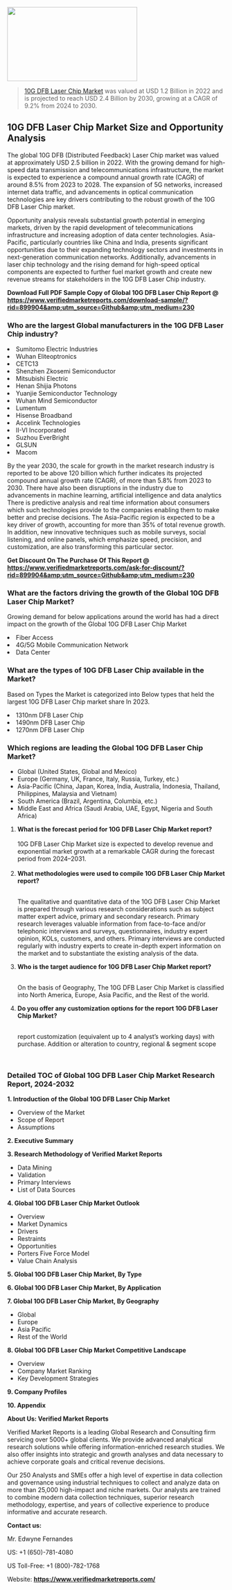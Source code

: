 <img src="https://ffe5etoiles.com/wp-content/uploads/2024/12/MST1-300x171.png" alt="" width="300" height="171" class="alignnone size-medium wp-image-20088" /><blockquote><p><p><a href="https://www.verifiedmarketreports.com/download-sample/?rid=899904&utm_source=Github&utm_medium=230" target="_blank">10G DFB Laser Chip Market</a> was valued at USD 1.2 Billion in 2022 and is projected to reach USD 2.4 Billion by 2030, growing at a CAGR of 9.2% from 2024 to 2030.</p></blockquote><p><h2>10G DFB Laser Chip Market Size and Opportunity Analysis</h2><p>The global 10G DFB (Distributed Feedback) Laser Chip market was valued at approximately USD 2.5 billion in 2022. With the growing demand for high-speed data transmission and telecommunications infrastructure, the market is expected to experience a compound annual growth rate (CAGR) of around 8.5% from 2023 to 2028. The expansion of 5G networks, increased internet data traffic, and advancements in optical communication technologies are key drivers contributing to the robust growth of the 10G DFB Laser Chip market.</p><p>Opportunity analysis reveals substantial growth potential in emerging markets, driven by the rapid development of telecommunications infrastructure and increasing adoption of data center technologies. Asia-Pacific, particularly countries like China and India, presents significant opportunities due to their expanding technology sectors and investments in next-generation communication networks. Additionally, advancements in laser chip technology and the rising demand for high-speed optical components are expected to further fuel market growth and create new revenue streams for stakeholders in the 10G DFB Laser Chip industry.</p></p><p class=""><strong>Download Full PDF Sample Copy of Global 10G DFB Laser Chip Report @ <a href="https://www.verifiedmarketreports.com/download-sample/?rid=899904&amp;utm_source=Github&amp;utm_medium=230" target="_blank">https://www.verifiedmarketreports.com/download-sample/?rid=899904&amp;utm_source=Github&amp;utm_medium=230</a></strong></p><h3 id="" class="">Who are the largest Global manufacturers in the 10G DFB Laser Chip industry?</h3><p><li>Sumitomo Electric Industries</li><li> Wuhan Eliteoptronics</li><li> CETC13</li><li> Shenzhen Zkosemi Semiconductor</li><li> Mitsubishi Electric</li><li> Henan Shijia Photons</li><li> Yuanjie Semiconductor Technology</li><li> Wuhan Mind Semiconductor</li><li> Lumentum</li><li> Hisense Broadband</li><li> Accelink Technologies</li><li> II-VI Incorporated</li><li> Suzhou EverBright</li><li> GLSUN</li><li> Macom</li></p><div class=""><div class="" dir="" data-message-author-role="" data-message-id="" data-message-model-slug=""><div class=""><div class=""><div class=""><div class="" dir="" data-message-author-role="" data-message-id="" data-message-model-slug=""><div class=""><div class=""><p>By the year 2030, the scale for growth in the market research industry is reported to be above 120 billion which further indicates its projected compound annual growth rate (CAGR), of more than 5.8% from 2023 to 2030. There have also been disruptions in the industry due to advancements in machine learning, artificial intelligence and data analytics There is predictive analysis and real time information about consumers which such technologies provide to the companies enabling them to make better and precise decisions. The Asia-Pacific region is expected to be a key driver of growth, accounting for more than 35% of total revenue growth. In addition, new innovative techniques such as mobile surveys, social listening, and online panels, which emphasize speed, precision, and customization, are also transforming this particular sector.</p><p><strong>Get Discount On The Purchase Of This Report @&nbsp; <a href="https://www.verifiedmarketreports.com/ask-for-discount/?rid=899904&amp;utm_source=Github&amp;utm_medium=230" target="_blank">https://www.verifiedmarketreports.com/ask-for-discount/?rid=899904&amp;utm_source=Github&amp;utm_medium=230</a></strong></p></div></div></div></div></div></div></div></div><h3 id="" class="">What are the factors driving the growth of the Global 10G DFB Laser Chip Market?</h3><p id="" class="">Growing demand for below applications around the world has had a direct impact on the growth of the Global 10G DFB Laser Chip Market</p><p id="" class=""><li>Fiber Access</li><li> 4G/5G Mobile Communication Network</li><li> Data Center</li></p><h3 id="" class="">What are the types of 10G DFB Laser Chip available in the Market?</h3><p id="" class="">Based on Types the Market is categorized into Below types that held the largest 10G DFB Laser Chip market share In 2023.</p><p id="" class=""><li>1310nm DFB Laser Chip</li><li> 1490nm DFB Laser Chip</li><li> 1270nm DFB Laser Chip</li></p><h3 id="" class="">Which regions are leading the Global 10G DFB Laser Chip Market?</h3><ul><li>Global (United States, Global and Mexico)</li><li>Europe (Germany, UK, France, Italy, Russia, Turkey, etc.)</li><li>Asia-Pacific (China, Japan, Korea, India, Australia, Indonesia, Thailand, Philippines, Malaysia and Vietnam)</li><li>South America (Brazil, Argentina, Columbia, etc.)</li><li>Middle East and Africa (Saudi Arabia, UAE, Egypt, Nigeria and South Africa)</li></ul><p><ol><li><strong>What is the forecast period for 10G DFB Laser Chip Market report?<br /></strong><br /><span data-sheets-root="1" data-sheets-value="{&quot;1&quot;:2,&quot;2&quot;:&quot;XXXX size is expected to develop revenue and exponential market growth at a remarkable CAGR during the forecast period from 2024&ndash;2030.&quot;}" data-sheets-userformat="{&quot;2&quot;:12674,&quot;4&quot;:{&quot;1&quot;:2,&quot;2&quot;:16776960},&quot;10&quot;:2,&quot;11&quot;:0,&quot;15&quot;:&quot;Arial&quot;,&quot;16&quot;:12}">10G DFB Laser Chip Market size is expected to develop revenue and exponential market growth at a remarkable CAGR during the forecast period from 2024&ndash;2031.</span><br /><br /></li><li><strong>What methodologies were used to compile 10G DFB Laser Chip Market report?<br /><br /></strong><p>The qualitative and quantitative data of the&nbsp;10G DFB Laser Chip Market is prepared through various research considerations such as subject matter expert advice, primary and secondary research. Primary research leverages valuable information from face-to-face and/or telephonic interviews and surveys, questionnaires, industry expert opinion, KOLs, customers, and others. Primary interviews are conducted regularly with industry experts to create in-depth expert information on the market and to substantiate the existing analysis of the data.&nbsp;</p></li><li><strong>Who is the target audience for 10G DFB Laser Chip Market report?<br /><br /></strong><p>On the basis of Geography, The&nbsp;10G DFB Laser Chip Market is classified into North America, Europe, Asia Pacific, and the Rest of the world.</p></li><li><strong>Do you offer any customization options for the report 10G DFB Laser Chip Market?<br /><br /></strong><p>report customization (equivalent up to 4 analyst&rsquo;s working days) with purchase. Addition or alteration to country, regional &amp; segment scope</p><p>&nbsp;</p></li></ol></p><h3 id="" class="">Detailed TOC of Global 10G DFB Laser Chip Market Research Report, 2024-2032</h3><p id="" class=""><strong>1. Introduction of the Global 10G DFB Laser Chip Market</strong></p><ul><li>Overview of the Market</li><li>Scope of Report</li><li>Assumptions</li></ul><p id="" class=""><strong>2. Executive Summary</strong></p><p id="" class=""><strong>3. Research Methodology of&nbsp;Verified Market Reports</strong></p><ul><li>Data Mining</li><li>Validation</li><li>Primary Interviews</li><li>List of Data Sources</li></ul><p id="" class=""><strong>4. Global 10G DFB Laser Chip Market Outlook</strong></p><ul><li>Overview</li><li>Market Dynamics</li><li>Drivers</li><li>Restraints</li><li>Opportunities</li><li>Porters Five Force Model</li><li>Value Chain Analysis</li></ul><p id="" class=""><strong>5. Global 10G DFB Laser Chip Market, By&nbsp;Type</strong></p><p id="" class=""><strong>6. Global 10G DFB Laser Chip Market, By Application</strong></p><p id="" class=""><strong>7. Global 10G DFB Laser Chip Market, By Geography</strong></p><ul><li>Global</li><li>Europe</li><li>Asia Pacific</li><li>Rest of the World</li></ul><p id="" class=""><strong>8. Global 10G DFB Laser Chip Market Competitive Landscape</strong></p><ul><li>Overview</li><li>Company Market Ranking</li><li>Key Development Strategies</li></ul><p id="" class=""><strong>9. Company Profiles</strong></p><p id="" class=""><strong>10. Appendix</strong></p><p id="" class=""><strong>About Us: Verified Market Reports</strong></p><p id="" class="">Verified Market Reports is a leading Global Research and Consulting firm servicing over 5000+ global clients. We provide advanced analytical research solutions while offering information-enriched research studies. We also offer insights into strategic and growth analyses and data necessary to achieve corporate goals and critical revenue decisions.</p><p id="" class="">Our 250 Analysts and SMEs offer a high level of expertise in data collection and governance using industrial techniques to collect and analyze data on more than 25,000 high-impact and niche markets. Our analysts are trained to combine modern data collection techniques, superior research methodology, expertise, and years of collective experience to produce informative and accurate research.</p><p id="" class=""><strong>Contact us:</strong></p><p id="" class="">Mr. Edwyne Fernandes</p><p id="" class="">US: +1 (650)-781-4080</p><p id="" class="">US Toll-Free: +1 (800)-782-1768</p><p id="" class="">Website: <a target="" data-test-app-aware-link=""><strong>https://www.verifiedmarketreports.com/</strong></a></p>
